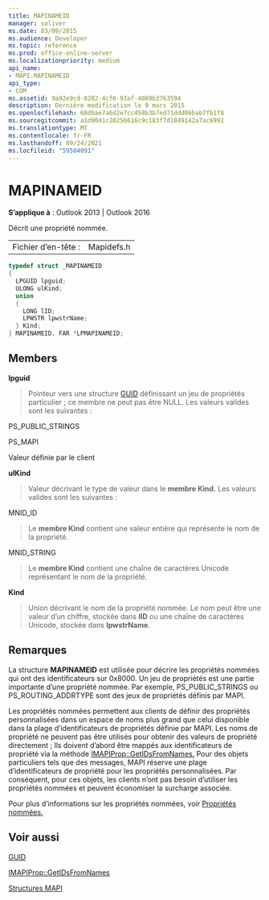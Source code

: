 ```yaml
---
title: MAPINAMEID
manager: soliver
ms.date: 03/09/2015
ms.audience: Developer
ms.topic: reference
ms.prod: office-online-server
ms.localizationpriority: medium
api_name:
- MAPI.MAPINAMEID
api_type:
- COM
ms.assetid: 9a92e9cd-8282-4cf0-93af-4089b3763594
description: Dernière modification le 9 mars 2015
ms.openlocfilehash: 68dbae7a6d2e7cc458b3b7ed71ddd06bab7fb1f8
ms.sourcegitcommit: a1d9041c20256616c9c183f7d1049142a7ac6991
ms.translationtype: MT
ms.contentlocale: fr-FR
ms.lasthandoff: 09/24/2021
ms.locfileid: "59584091"
---
```

# <a name="mapinameid"></a>MAPINAMEID

  
  
**S’applique à** : Outlook 2013 | Outlook 2016 
  
Décrit une propriété nommée. 
  
|||
|:-----|:-----|
|Fichier d’en-tête :  <br/> |Mapidefs.h  <br/> |
   
```cpp
typedef struct _MAPINAMEID
{
  LPGUID lpguid;
  ULONG ulKind;
  union
  {
    LONG lID;
    LPWSTR lpwstrName;
  } Kind;
} MAPINAMEID, FAR *LPMAPINAMEID;

```

## <a name="members"></a>Members

 **lpguid**
  
> Pointeur vers une structure [GUID](guid.md) définissant un jeu de propriétés particulier ; ce membre ne peut pas être NULL. Les valeurs valides sont les suivantes : 
    
PS_PUBLIC_STRINGS
  
> 
    
PS_MAPI
  
> 
    
Valeur définie par le client
  
> 
    
 **ulKind**
  
> Valeur décrivant le type de valeur dans le **membre Kind.** Les valeurs valides sont les suivantes : 
    
MNID_ID 
  
> Le **membre Kind** contient une valeur entière qui représente le nom de la propriété. 
    
MNID_STRING 
  
> Le **membre Kind** contient une chaîne de caractères Unicode représentant le nom de la propriété. 
    
 **Kind**
  
> Union décrivant le nom de la propriété nommée. Le nom peut être une valeur d’un chiffre, stockée dans **lID** ou une chaîne de caractères Unicode, stockée dans **lpwstrName**.
    
## <a name="remarks"></a>Remarques

La structure **MAPINAMEID** est utilisée pour décrire les propriétés nommées qui ont des identificateurs sur 0x8000. Un jeu de propriétés est une partie importante d’une propriété nommée. Par exemple, PS_PUBLIC_STRINGS ou PS_ROUTING_ADDRTYPE sont des jeux de propriétés définis par MAPI. 
  
Les propriétés nommées permettent aux clients de définir des propriétés personnalisées dans un espace de noms plus grand que celui disponible dans la plage d’identificateurs de propriétés définie par MAPI. Les noms de propriété ne peuvent pas être utilisés pour obtenir des valeurs de propriété directement ; Ils doivent d’abord être mappés aux identificateurs de propriété via la méthode [IMAPIProp::GetIDsFromNames.](imapiprop-getidsfromnames.md) Pour des objets particuliers tels que des messages, MAPI réserve une plage d’identificateurs de propriété pour les propriétés personnalisées. Par conséquent, pour ces objets, les clients n’ont pas besoin d’utiliser les propriétés nommées et peuvent économiser la surcharge associée. 
  
Pour plus d’informations sur les propriétés nommées, voir [Propriétés nommées.](mapi-named-properties.md)
  
## <a name="see-also"></a>Voir aussi



[GUID](guid.md)
  
[IMAPIProp::GetIDsFromNames](imapiprop-getidsfromnames.md)


[Structures MAPI](mapi-structures.md)

